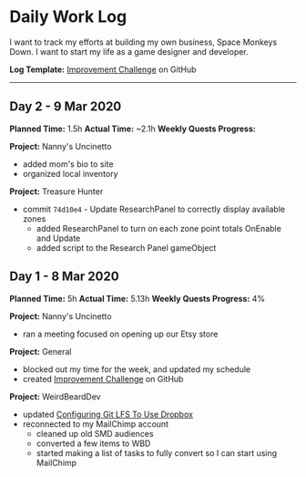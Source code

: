 # Daily Work Log
I want to track my efforts at building my own business, Space Monkeys Down.
I want to start my life as a game designer and developer.  

**Log Template:** [Improvement Challenge](https://github.com/WeirdBeardDev/Improvement-Challenge) on GitHub

---

## Day 2 - 9 Mar 2020
**Planned Time:** 1.5h
**Actual Time:** ~2.1h
**Weekly Quests Progress:** 

**Project:** Nanny's Uncinetto
* added mom's bio to site
* organized local inventory

**Project:** Treasure Hunter
* commit `74d10e4` - Update ResearchPanel to correctly display available zones 
  - added ResearchPanel to turn on each zone point totals OnEnable and Update
  - added script to the Research Panel gameObject

## Day 1 - 8 Mar 2020
**Planned Time:** 5h
**Actual Time:** 5.13h
**Weekly Quests Progress:** 4%

**Project:** Nanny's Uncinetto
* ran a meeting focused on opening up our Etsy store

**Project:** General
* blocked out my time for the week, and updated my schedule
* created [Improvement Challenge](https://github.com/WeirdBeardDev/Improvement-Challenge) on GitHub

**Project:** WeirdBeardDev
* updated [Configuring Git LFS To Use Dropbox](http://weirdbearddev.com/resources/learning/configuring-git-lfs-to-use-dropbox/)
* reconnected to my MailChimp account
  * cleaned up old SMD audiences
  * converted a few items to WBD
  * started making a list of tasks to fully convert so I can start using MailChimp